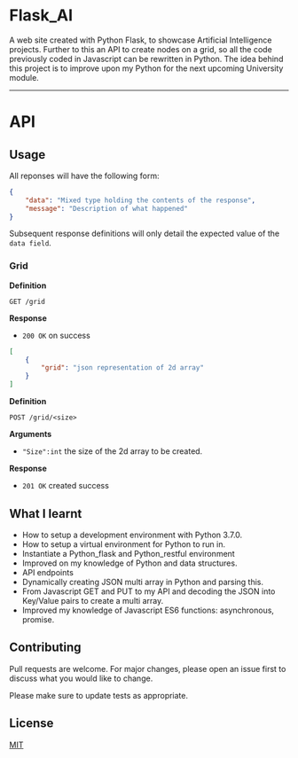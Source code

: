 # Flask_AI

A web site created with Python Flask, to showcase Artificial Intelligence projects.
Further to this an API to create nodes on a grid, so all the code previously coded in Javascript can be rewritten in Python.
The idea behind this project is to improve upon my Python for the next upcoming University module.
___

# API

## Usage

All reponses will have the following form:

```json
{
    "data": "Mixed type holding the contents of the response",
    "message": "Description of what happened"
}
```

Subsequent response definitions will only detail the expected value of the `data field`.

### Grid

**Definition**

`GET /grid`

**Response**
- `200 OK` on success

```json
[
    {
        "grid": "json representation of 2d array"
    }
]
```

**Definition**

`POST /grid/<size>`

**Arguments**

- `"Size":int` the size of the 2d array to be created.

**Response**
- `201 OK` created success

## What I learnt

* How to setup a development environment with Python 3.7.0.
* How to setup a virtual environment for Python to run in.
* Instantiate a Python_flask and Python_restful environment
* Improved on my knowledge of Python and data structures.
* API endpoints
* Dynamically creating JSON multi array in Python and parsing this.
* From Javascript GET and PUT to my API and decoding the JSON into Key/Value pairs to create a multi array.
* Improved my knowledge of Javascript ES6 functions:  asynchronous, promise.

## Contributing
Pull requests are welcome. For major changes, please open an issue first to discuss what you would like to change.

Please make sure to update tests as appropriate.

## License
[MIT](https://choosealicense.com/licenses/mit/)
